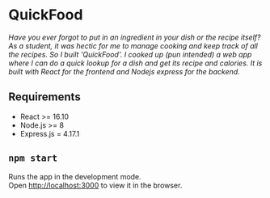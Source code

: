 # QuickFood

*Have you ever forgot to put in an ingredient in your dish or the recipe itself? As a student, it was hectic for me to manage cooking and keep track of all the recipes. So I built 'QuickFood'. I cooked up (pun intended) a web app where I can do a quick lookup for a dish and get its recipe and calories. It is built with React for the frontend and Nodejs express for the backend.*


## Requirements
 - React >= 16.10
 - Node.js >= 8
 - Express.js = 4.17.1 


## `npm start`

Runs the app in the development mode.<br />
Open [http://localhost:3000](http://localhost:3000) to view it in the browser.

